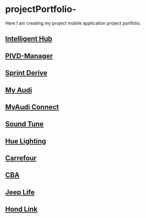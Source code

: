 # projectPortfolio-
Here I am creating my project mobile application project portfolio.

## [Intelligent Hub](https://apps.apple.com/us/app/intelligent-hub/id338761996)
## [PIVD-Manager](https://apps.apple.com/us/app/piv-d-manager-workspace-one/id1225667504)
## [Sprint Derive](https://apps.apple.com/ph/app/sprintdrive/id1568054014)
## [My Audi](https://apps.apple.com/gb/app/myaudi/id440464115)
## [MyAudi Connect](https://apps.apple.com/in/app/myaudi-connect-audi-india/id1477017299)
## [Sound Tune](https://pps.apple.com/us/app/sound-tune/id1353769881)
## [Hue Lighting](https://apps.apple.com/us/app/philips-hue/id1055281310)
## [Carrefour](https://apps.apple.com/us/app/maf-carrefour-online-shopping/id626805470)
## [CBA](https://itunes.apple.com/us/app/clinics-review-ar>cles/id480068107?mt=8)
## [Jeep Life](https://apps.apple.com/in/app/jeeplife/id1548438277)
## [Hond Link](https://apps.apple.com/us/app/hondalink/id750465030)
